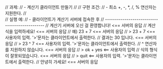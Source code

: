 // 과제:
// - 계산기 클라이언트 만들기
// 
// 구현 조건: 
// - 최소 +, -, *, /, % 연산자는 지원한다.
//  
// 실행 예: 
// - 클라이언트가 계산기 서버에 접속한 후
// -----------------------------------------------
// 계산기 서버에 오신 걸 환영합니다!         <== 서버의 응답 
// 계산식을 입력하세요!                      <== 서버의 응답 
// 예) 23 + 7                                <== 서버의 응답 
// > 23 + 7                                  <== 사용자의 입력. '>'문자는 클라이언트에서 출력한다. 
// 결과는 30 입니다.                         <== 서버의 응답 
// > 23 ^ 7                                  <== 사용자의 입력. '>'문자는 클라이언트에서 출력한다. 
// ^ 연산자를 지원하지 않습니다.             <== 서버의 응답 
// > ok + yes                                <== 사용자의 입력 
// 식의 형식이 잘못되었습니다.               <== 서버의 응답 
// > quit                                    <== 사용자의 입력. '>'문자는 클라이언트에서 출력한다. 
// 안녕히 가세요!                            <== 서버의 응답
